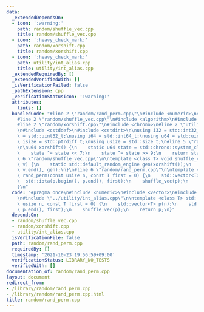 ```yaml
---
data:
  _extendedDependsOn:
  - icon: ':warning:'
    path: random/shuffle_vec.cpp
    title: random/shuffle_vec.cpp
  - icon: ':heavy_check_mark:'
    path: random/xorshift.cpp
    title: random/xorshift.cpp
  - icon: ':heavy_check_mark:'
    path: utility/int_alias.cpp
    title: utility/int_alias.cpp
  _extendedRequiredBy: []
  _extendedVerifiedWith: []
  _isVerificationFailed: false
  _pathExtension: cpp
  _verificationStatusIcon: ':warning:'
  attributes:
    links: []
  bundledCode: "#line 2 \"random/rand_perm.cpp\"\n#include <numeric>\n#include <vector>\n\
    #line 2 \"random/shuffle_vec.cpp\"\n#include <algorithm>\n#include <random>\n\
    #line 2 \"random/xorshift.cpp\"\n#include <chrono>\n#line 2 \"utility/int_alias.cpp\"\
    \n#include <cstddef>\n#include <cstdint>\n\nusing i32 = std::int32_t;\nusing u32\
    \ = std::uint32_t;\nusing i64 = std::int64_t;\nusing u64 = std::uint64_t;\nusing\
    \ isize = std::ptrdiff_t;\nusing usize = std::size_t;\n#line 5 \"random/xorshift.cpp\"\
    \n\nu64 xorshift() {\n    static u64 state = std::chrono::system_clock::now().time_since_epoch().count();\n\
    \    state ^= state << 7;\n    state ^= state >> 9;\n    return state;\n}\n#line\
    \ 6 \"random/shuffle_vec.cpp\"\n\ntemplate <class T> void shuffle_vec(std::vector<T>&\
    \ v) {\n    static std::default_random_engine gen(xorshift());\n    std::shuffle(v.begin(),\
    \ v.end(), gen);\n}\n#line 6 \"random/rand_perm.cpp\"\n\ntemplate <class T> std::vector<T>\
    \ rand_perm(const usize n, const T first = 0) {\n    std::vector<T> p(n);\n  \
    \  std::iota(p.begin(), p.end(), first);\n    shuffle_vec(p);\n    return p;\n\
    }\n"
  code: "#pragma once\n#include <numeric>\n#include <vector>\n#include \"../random/shuffle_vec.cpp\"\
    \n#include \"../utility/int_alias.cpp\"\n\ntemplate <class T> std::vector<T> rand_perm(const\
    \ usize n, const T first = 0) {\n    std::vector<T> p(n);\n    std::iota(p.begin(),\
    \ p.end(), first);\n    shuffle_vec(p);\n    return p;\n}"
  dependsOn:
  - random/shuffle_vec.cpp
  - random/xorshift.cpp
  - utility/int_alias.cpp
  isVerificationFile: false
  path: random/rand_perm.cpp
  requiredBy: []
  timestamp: '2021-10-23 19:56:59+09:00'
  verificationStatus: LIBRARY_NO_TESTS
  verifiedWith: []
documentation_of: random/rand_perm.cpp
layout: document
redirect_from:
- /library/random/rand_perm.cpp
- /library/random/rand_perm.cpp.html
title: random/rand_perm.cpp
---
```

